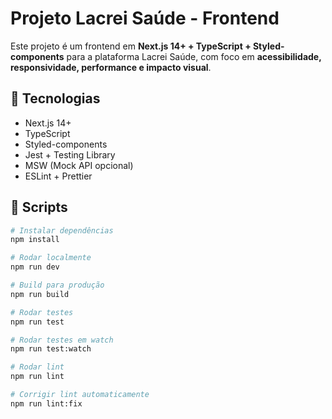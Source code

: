 # Projeto Lacrei Saúde - Frontend

Este projeto é um frontend em **Next.js 14+ + TypeScript + Styled-components** para a plataforma Lacrei Saúde, com foco em **acessibilidade, responsividade, performance e impacto visual**.

## 🔧 Tecnologias

- Next.js 14+
- TypeScript
- Styled-components
- Jest + Testing Library
- MSW (Mock API opcional)
- ESLint + Prettier

## 🚀 Scripts

```bash
# Instalar dependências
npm install

# Rodar localmente
npm run dev

# Build para produção
npm run build

# Rodar testes
npm run test

# Rodar testes em watch
npm run test:watch

# Rodar lint
npm run lint

# Corrigir lint automaticamente
npm run lint:fix
